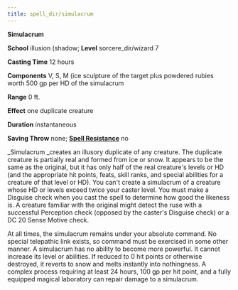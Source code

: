 ```yaml
---
title: spell_dir/simulacrum
---
```

 **Simulacrum**

**School** illusion (shadow; **Level** sorcere_dir/wizard 7

**Casting Time** 12 hours

**Components** V, S, M (ice sculpture of the target plus powdered rubies worth 500 gp per HD of the simulacrum

**Range** 0 ft.

**Effect** one duplicate creature

**Duration** instantaneous

**Saving Throw** none; **[Spell Resistance](../glossary#_spell-resistance)** no

_Simulacrum _creates an illusory duplicate of any creature. The duplicate creature is partially real and formed from ice or snow. It appears to be the same as the original, but it has only half of the real creature's levels or HD (and the appropriate hit points, feats, skill ranks, and special abilities for a creature of that level or HD). You can't create a simulacrum of a creature whose HD or levels exceed twice your caster level. You must make a Disguise check when you cast the spell to determine how good the likeness is. A creature familiar with the original might detect the ruse with a successful Perception check (opposed by the caster's Disguise check) or a DC 20 Sense Motive check.

At all times, the simulacrum remains under your absolute command. No special telepathic link exists, so command must be exercised in some other manner. A simulacrum has no ability to become more powerful. It cannot increase its level or abilities. If reduced to 0 hit points or otherwise destroyed, it reverts to snow and melts instantly into nothingness. A complex process requiring at least 24 hours, 100 gp per hit point, and a fully equipped magical laboratory can repair damage to a simulacrum.

